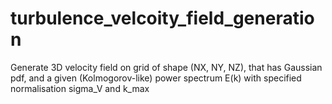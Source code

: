 # turbulence_velcoity_field_generation
Generate 3D velocity field on grid of shape (NX, NY, NZ), that has Gaussian pdf, and a given (Kolmogorov-like) power spectrum E(k) with specified normalisation sigma_V and k_max
